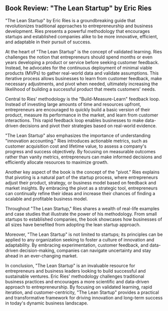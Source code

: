 ## Book Review: "The Lean Startup" by Eric Ries

"The Lean Startup" by Eric Ries is a groundbreaking guide that revolutionizes traditional approaches to entrepreneurship and business development. Ries presents a powerful methodology that encourages startups and established companies alike to be more innovative, efficient, and adaptable in their pursuit of success.

At the heart of "The Lean Startup" is the concept of validated learning. Ries challenges the notion that entrepreneurs should spend months or even years developing a product or service before seeking customer feedback. Instead, he advocates for the continuous deployment of minimal viable products (MVPs) to gather real-world data and validate assumptions. This iterative process allows businesses to learn from customer feedback, make necessary adjustments, and pivot when needed, ultimately increasing the likelihood of building a successful product that meets customers' needs.

Central to Ries' methodology is the "Build-Measure-Learn" feedback loop. Instead of investing large amounts of time and resources upfront, entrepreneurs are encouraged to quickly build a basic version of their product, measure its performance in the market, and learn from customer interactions. This rapid feedback loop enables businesses to make data-driven decisions and pivot their strategies based on real-world evidence.

"The Lean Startup" also emphasizes the importance of understanding "innovation accounting." Ries introduces actionable metrics, such as customer acquisition cost and lifetime value, to assess a company's progress and success objectively. By focusing on measurable outcomes rather than vanity metrics, entrepreneurs can make informed decisions and efficiently allocate resources to maximize growth.

Another key aspect of the book is the concept of the "pivot." Ries explains that pivoting is a natural part of the startup process, where entrepreneurs adjust their product, strategy, or business model based on feedback and market insights. By embracing the pivot as a strategic tool, entrepreneurs can continually refine their ideas and increase their chances of finding a scalable and profitable business model.

Throughout "The Lean Startup," Ries shares a wealth of real-life examples and case studies that illustrate the power of his methodology. From small startups to established companies, the book showcases how businesses of all sizes have benefited from adopting the lean startup approach.

Moreover, "The Lean Startup" is not limited to startups; its principles can be applied to any organization seeking to foster a culture of innovation and adaptability. By embracing experimentation, customer feedback, and data-driven decision-making, companies can navigate uncertainty and stay ahead in an ever-changing market.

In conclusion, "The Lean Startup" is an invaluable resource for entrepreneurs and business leaders looking to build successful and sustainable ventures. Eric Ries' methodology challenges traditional business practices and encourages a more scientific and data-driven approach to entrepreneurship. By focusing on validated learning, rapid iteration, and customer-centricity, "The Lean Startup" provides a practical and transformative framework for driving innovation and long-term success in today's dynamic business landscape.
